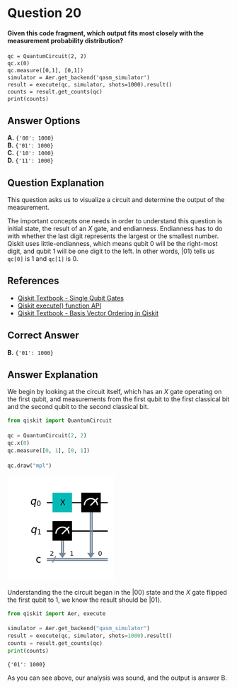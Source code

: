 # Question 20

#### Given this code fragment, which output fits most closely with the measurement probability distribution?

    qc = QuantumCircuit(2, 2)
    qc.x(0)
    qc.measure([0,1], [0,1])
    simulator = Aer.get_backend('qasm_simulator')
    result = execute(qc, simulator, shots=1000).result()
    counts = result.get_counts(qc)
    print(counts)

## Answer Options

**A.** `{'00': 1000}`  
**B.** `{'01': 1000}`  
**C.** `{'10': 1000}`  
**D.** `{'11': 1000}`  

## Question Explanation

This question asks us to visualize a circuit and determine the output of the measurement.

The important concepts one needs in order to understand this question is initial state, the result of an $X$ gate, and endianness.
Endianness has to do with whether the last digit represents the largest or the smallest number.
Qiskit uses little-endianness, which means qubit 0 will be the right-most digit, and qubit 1 will be one digit to the left.
In other words, $|01\rangle$ tells us `qc[0]` is 1 and `qc[1]` is 0.

## References

* [Qiskit Textbook - Single Qubit Gates](https://qiskit.org/textbook/ch-states/single-qubit-gates.html)
* [Qiskit execute() function API](https://qiskit.org/documentation/apidoc/execute.html?highlight=execute#qiskit.execute_function.execute)
* [Qiskit Textbook - Basis Vector Ordering in Qiskit](https://qiskit.org/documentation/tutorials/circuits/3_summary_of_quantum_operations.html#Basis-vector-ordering-in-Qiskit)

## Correct Answer

**B.** `{'01': 1000}` 

## Answer Explanation

We begin by looking at the circuit itself, which has an $X$ gate operating on the first qubit, and measurements from the first qubit to the first classical bit and the second qubit to the second classical bit.


```python
from qiskit import QuantumCircuit

qc = QuantumCircuit(2, 2)
qc.x(0)
qc.measure([0, 1], [0, 1])

qc.draw("mpl")
```




    
![png](Question-20_files/Question-20_10_0.png)
    



Understanding the the circuit began in the $|00\rangle$ state and the $X$ gate flipped the first qubit to 1, we know the result should be $|01\rangle$.


```python
from qiskit import Aer, execute

simulator = Aer.get_backend("qasm_simulator")
result = execute(qc, simulator, shots=1000).result()
counts = result.get_counts(qc)
print(counts)
```

    {'01': 1000}


As you can see above, our analysis was sound, and the output is answer B.
